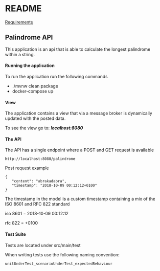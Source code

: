 README
======

[Requirements](Requirements.md)

## Palindrome API

This application is an api that is able to calculate the longest palindrome within a string.


#### Running the application

To run the application run the following commands

* ./mvnw clean package
* docker-compose up

#### View

The application contains a view that via a message broker is dynamically updated with the posted data. 

To see the view go to: ***localhost:8080***

#### The API

The API has a single endpoint where a POST and GET request is available

```
http://localhost:8080/palindrome
```

Post request example

```
{
   "content": "abrakadabra",
   "timestamp": "2018-10-09 00:12:12+0100"
}
```
The timestamp in the model is a custom timestamp containing a mix of the ISO 8601 and RFC 822 standard

iso 8601 = 2018-10-09 00:12:12

rfc 822 = +0100

#### Test Suite
Tests are located under src/main/test

When writing tests use the following naming convention:
```
unitUnderTest_scenarioUnderTest_expectedBehaviour
```



